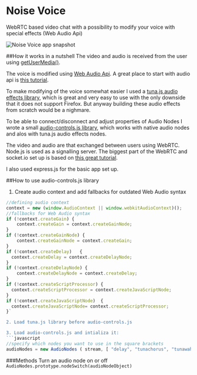 Noise Voice
===========

WebRTC based video chat with a possibility to modify your voice with special effects (Web Audio Api)

![Noise Voice app snapshot](http://amiselaytes.com/img/snips/noise-voice.jpg "Noise Voice")

##How it works in a nutshell
The video and audio is received from the user using [getUserMedia()](https://developer.mozilla.org/en-US/docs/Web/API/Navigator.getUserMedia).

The voice is modified using [Web Audio Api](https://developer.mozilla.org/en-US/docs/Web/API/Web_Audio_API). A great place to start with audio api is [this tutorial](http://www.html5rocks.com/en/tutorials/webaudio/intro/).

To make modifying of the voice somewhat easier I used a [tuna.js audio effects library](https://github.com/Dinahmoe/tuna), which is great and very easy to use with the only downside that it does not support Firefox. But anyway building these audio effects from scratch would be a nighmare.

To be able to connect/disconnect and adjust properties of Audio Nodes I wrote a small [audio-controls.js library](https://github.com/miselaytes-anton/noise-voice/blob/master/public/_/js/audio-controls.js), which works with native audio nodes and alos with tuna.js audio effects nodes.

The video and audio are that exchanged between users using WebRTC. Node.js is used as a signalling server. The biggest part of the WebRTC and socket.io set up is based on [this great tutorial](https://bitbucket.org/webrtc/codelab).

I also used express.js for the basic app set up.



##How to use audio-controls.js library

1. Create audio context and add fallbacks for outdated Web Audio syntax

```javascript
//defining audio context
context = new (window.AudioContext || window.webkitAudioContext)();
//fallbacks for Web Audio syntax
if (!context.createGain) {
	context.createGain = context.createGainNode;
}
if (!context.createGainNode) {
	context.createGainNode = context.createGain;
}
if (!context.createDelay)	{
  context.createDelay = context.createDelayNode;
}
if (!context.createDelayNode) {
	context.createDelayNode = context.createDelay;
}
if (!context.createScriptProcessor)	{
  context.createScriptProcessor = context.createJavaScriptNode;
}
if (!context.createJavaScriptNode)	{
  context.createJavaScriptNode= context.createScriptProcessor;
}`

2. Load tuna.js library before audio-controls.js

3. Load audio-controls.js and intializa it:
```javascript
//specify which nodes you want to use in the square brackets
audioNodes = new AudioNodes ( stream, [ "delay", "tunachorus", "tunawahwah", "tunaoverdrive",  "tunatremolo", "streamDestination"] );
```

###Methods
Turn an audio node on or off
`AudioNodes.prototype.nodeSwitch(audioNodeObject)`



